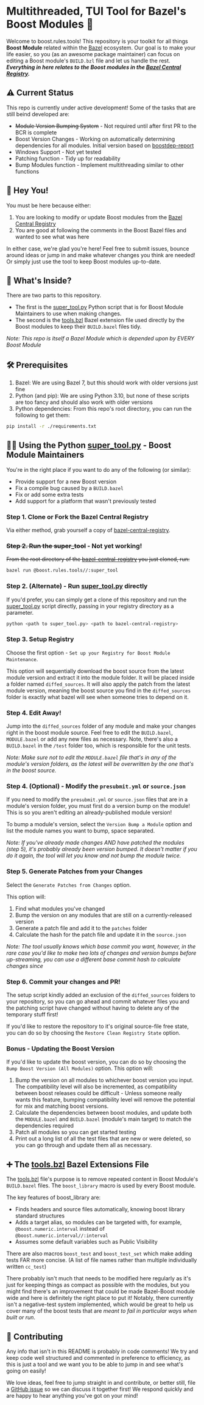 # Multithreaded, TUI Tool for Bazel's Boost Modules 🚀

Welcome to boost.rules.tools! This repository is your toolkit for all things **Boost Module** related within the [Bazel](https://bazel.build/) ecosystem. Our goal is to make your life easier, so you (as an awesome package maintainer) can focus on editing a Boost module's `BUILD.bzl` file and let us handle the rest. ***Everything in here relates to the Boost modules in the [Bazel Central Registry](https://registry.bazel.build/).***

## ⚠︎ Current Status

This repo is currently under active development! Some of the tasks that are still beind developed are:

- ~~Module Version Bumping System~~ - Not required until after first PR to the BCR is complete
- Boost Version Changes - Working on automatically determining dependencies for all modules. Initial version based on [boostdep-report](https://github.com/pdimov/boostdep-report)
- Windows Support - Not yet tested
- Patching function - Tidy up for readability
- Bump Modules function - Implement multithreading similar to other functions

## 👋 Hey You!

You must be here because either:

1. You are looking to modify or update Boost modules from the [Bazel Central Registry](https://registry.bazel.build/)
2. You are good at following the comments in the Boost Bazel files and wanted to see what was here

In either case, we're glad you're here! Feel free to submit issues, bounce around ideas or jump in and make whatever changes you think are needed! Or simply just use the tool to keep Boost modules up-to-date.

## 🧰 What's Inside?

There are two parts to this repository.

- The first is the [super_tool.py](super_tool.py) Python script that is for Boost Module Maintainers to use when making changes.
- The second is the [tools.bzl](tools.bzl) Bazel extension file used directly by the Boost modules to keep their `BUILD.bazel` files tidy.

*Note: This repo is itself a Bazel Module which is depended upon by EVERY Boost Module*

## 🛠️ Prerequisites

1. Bazel: We are using Bazel 7, but this should work with older versions just fine
2. Python (and pip): We are using Python 3.10, but none of these scripts are too fancy and should also work with older versions
3. Python dependencies: From this repo's root directory, you can run the following to get them:
```Bash
pip install -r ./requirements.txt
```

## 👨‍💻 Using the Python [super_tool.py](super_tool.py) - Boost Module Maintainers

You're in the right place if you want to do any of the following (or similar):

- Provide support for a new Boost version
- Fix a compile bug caused by a `BUILD.bazel`
- Fix or add some extra tests
- Add support for a platform that wasn't previously tested

### Step 1. Clone or Fork the Bazel Central Registry

Via either method, grab yourself a copy of [bazel-central-registry](https://github.com/bazelbuild/bazel-central-registry).

### ~~Step 2. Run the super_tool~~ - Not yet working!

~~From the root directory of the [bazel-central-registry](https://github.com/bazelbuild/bazel-central-registry) you just cloned, run:~~

```bash
bazel run @boost.rules.tools//:super_tool
```

### Step 2. (Alternate) - Run [super_tool.py](super_tool.py) directly

If you'd prefer, you can simply get a clone of this repository and run the [super_tool.py](super_tool.py) script directly, passing in your registry directory as a parameter.

```bash
python <path to super_tool.py> <path to bazel-central-registry>
```

### Step 3. Setup Registry

Choose the first option - `Set up your Registry for Boost Module Maintenance`.

This option will sequentially download the boost source from the latest module version and extract it into the module folder. It will be placed inside a folder named `diffed_sources`. It will also apply the patch from the latest module version, meaning the boost source you find in the `diffed_sources` folder is exactly what bazel will see when someone tries to depend on it.

### Step 4. Edit Away!

Jump into the `diffed_sources` folder of any module and make your changes right in the boost module source. Feel free to edit the `BUILD.bazel`, `MODULE.bazel` or add any new files as necessary. Note, there's also a `BUILD.bazel` in the `/test` folder too, which is responsible for the unit tests.

*Note: Make sure not to edit the `MODULE.bazel` file that's in any of the module's version folders, as the latest will be overwritten by the one that's in the boost source.*

### Step 4. (Optional) - Modify the `presubmit.yml` or `source.json`

If you need to modify the `presubmit.yml` or `source.json` files that are in a module's version folder, you must first do a version bump on the module! This is so you aren't editing an already-published module version!

To bump a module's version, select the `Version Bump a Module` option and list the module names you want to bump, space separated.

*Note: If you've already made changes AND have patched the modules (step 5), it's probably already been version bumped. It doesn't matter if you do it again, the tool will let you know and not bump the module twice.*

### Step 5. Generate Patches from your Changes

Select the `Generate Patches from Changes` option.

This option will:

1. Find what modules you've changed
2. Bump the version on any modules that are still on a currently-released version
3. Generate a patch file and add it to the `patches` folder
4. Calculate the hash for the patch file and update it in the `source.json`

*Note: The tool usually knows which base commit you want, however, in the rare case you'd like to make two lots of changes and version bumps before up-streaming, you can use a different base commit hash to calculate changes since*

### Step 6. Commit your changes and PR!

The setup script kindly added an exclusion of the `diffed_sources` folders to your repository, so you can go ahead and commit whatever files you and the patching script have changed without having to delete any of the temporary stuff first!

If you'd like to restore the repository to it's original source-file free state, you can do so by choosing the `Restore Clean Registry State` option.

### Bonus - Updating the Boost Version

If you'd like to update the boost version, you can do so by choosing the `Bump Boost Version (All Modules)` option. This option will:

1. Bump the version on all modules to whichever boost version you input. The compatibility level will also be incremented, as compatibility between boost releases could be difficult - Unless someone really wants this feature, bumping compatibility level will remove the potential for mix and matching boost versions.
2. Calculate the dependencies between boost modules, and update both the `MODULE.bazel` and `BUILD.bazel` (module's main target) to match the dependencies required
3. Patch all modules so you can get started testing
4. Print out a long list of all the test files that are new or were deleted, so you can go through and update them all as necessary.

## ➕ The [tools.bzl](tools.bzl) Bazel Extensions File

The [tools.bzl](tools.bzl) file's purpose is to remove repeated content in Boost Module's `BUILD.bazel` files. The `boost_library` macro is used by every Boost module.

The key features of boost_library are:

- Finds headers and source files automatically, knowing boost library standard structures
- Adds a target alias, so modules can be targeted with, for example, `@boost.numeric.interval` instead of `@boost.numeric.interval//:interval`
- Assumes some default variables such as Public Visibility

There are also macros `boost_test` and `boost_test_set` which make adding tests FAR more concise. (A list of file names rather than multiple individually written `cc_test`)

There probably isn't much that needs to be modified here regularly as it's just for keeping things as compact as possible with the modules, but you might find there's an improvement that could be made Bazel-Boost module wide and here is definitely the right place to put it! Notably, there currently isn't a negative-test system implemented, which would be great to help us cover many of the boost tests that are *meant to fail in particular ways when built or run*.

## 👐 Contributing

Any info that isn't in this README is probably in code comments! We try and keep code well structured and commented in preference to efficiency, as this is just a tool and we want you to be able to jump in and see what's going on easily!

We love ideas, feel free to jump straight in and contribute, or better still, file a [GitHub issue](https://github.com/dynacondev/boost.rules.tools/issues) so we can discuss it together first! We respond quickly and are happy to hear anything you've got on your mind!